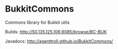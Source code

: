 BukkitCommons
=============

Commons library for Bukkit utils

Builds:
http://50.135.125.106:8085/browse/BC-BUK

Javadocs: http://agenttroll.github.io/BukkitCommons/
